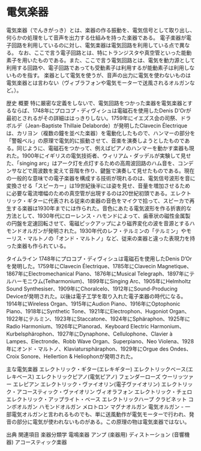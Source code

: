 # 電気楽器

電気楽器（でんきがっき）とは、楽器の作る振動を、電気信号として取り出し、何らかの処理をして音声を出力する仕組みを持った楽器である。
電子楽器が電子回路を利用しているのに対し、電気楽器は電気回路を利用している点で異なる。
なお、ここで言う電子回路とは、特にトランジスタや真空管といった能動素子を用いたものである。また、ここで言う電気回路とは、電気を動力源として利用する回路や、電子回路であっても受動素子は利用するが能動素子は利用しないものを指す。
楽器として電気を使うが、音声の出力に電気を使わないものは電気楽器とは言わない（ヴィブラフォンや電気モーターで送風されるオルガンなど。）。

歴史
概要
特に厳密な定義をしないで、電気回路をつかった楽器を電気楽器とするならば、1748年にプロコプ・ディヴィシュは電磁石を使用したDenis D'Orが最初とされるがその詳細ははっきりしない。1759年にイエズス会の司祭、ドラボルデ（Jean-Baptiste Thillaie Delaborde）が発明したClavecin Électriqueは、カリヨン（複数の鐘を並べた楽器）を電動化したもので、ハンマーの部分を「警報ベル」の原理で電気的に振動させて、音楽を演奏しようとしたものである。同じように、電磁石をつかって、例えばピアノのハンマーを動かす楽器も現れた。1900年にイギリスの電気技術者、ウィリアム・ダッデルが実験して見せた、「singing arc」はアーク灯を点灯するための高周波回路のハム音を、コンデンサなどで周波数を変えて音階を作り、鍵盤で演奏して見せたものである。現在の一般的な意味での電子楽器を構成する技術が現れるのは、電気信号波形を音に変換させる「スピーカー」は19世紀後半には姿を見せ、音量を増加させるために必要な電流増幅のための真空管が出現するのは20世紀初頭である。エレクトリック・ギターに代表される従来の楽器の音色をマイクで拾って、スピーカで再生する楽器は1930年までには作られた。音色にあたる電気波形を作る折衷的な方法として、1930年代にローレンス・ハモンドによって、歯車状の磁性金属製の円盤を定速回転させて、電磁ピックアップにより磁界変化の波を音源とするハモンドオルガンが発明された。1930年代のレフ・テルミンの「テルミン」やモーリス・マルトノの「オンド・マルトノ」など、従来の楽器と違った表現力を持った楽器も作られている。

タイムライン
1748年にプロコプ・ディヴィシュは電磁石を使用したDenis D’Orを発明した。1759年にClavecin Électrique、1785年にClavecin Magnetique、1867年にElectromechanical Piano、1876年にMusical Telegraph、1897年にテルハーモニウム(Telharmonium)、1899年にSinging Arc、1905年にHelmholtz Sound Synthesiser、1909年にChoralcelo、1912年にSound-Producing Deviceが発明された。以後は電子工学を取り入れた電子楽器の時代になる。1914年にWireless Organ、1915年にAudion Piano、1916年にOptophonic Piano、1918年にSynthetic Tone、1921年にElectrophon、Hugoniot Organ、1922年にテルミン、1923年にStaccatone、1924年にSphäraphon、1925年にRadio Harmonium、1926年にPianorad、Keyboard Electric Harmonium、Kurbelsphärophon、1927年にDynaphone、Cellulophone、Clavier à Lampes、Electronde、Robb Wave Organ、Superpiano、Neo Violena、1928年にオンド・マルトノ、Klaviatursphäraphon、1929年にOrgue des Ondes、Croix Sonore、Hellertion & Heliophonが発明された。

主な電気楽器
エレクトリック・ギター(エレキギター)
エレクトリックベース(エレキベース)
エレクトリックピアノ(電気ピアノ)
フェンダーローズ
ウーリッツァー
エレピアン
エレクトリック・ヴァイオリン(電子ヴァイオリン)
エレクトリック・アコースティック・ヴァイオリン
ヴィオラフォン
エレクトリック・チェロ
エレクトリック・アップライト・ベース
エレクトリックハープ
クラビネット
コンボオルガン
ハモンドオルガン
メロトロン
マグナオルガン
電気オルガン - 一部電気オルガンと言われるものでも、単に送風動作が電気モーターで行われ、発音の部分に電気が使われないものがある。この原理の物は電気楽器ではない。

出典
関連項目
楽器分類学
電鳴楽器
アンプ (楽器用)
ディストーション (音響機器)
アコースティック楽器